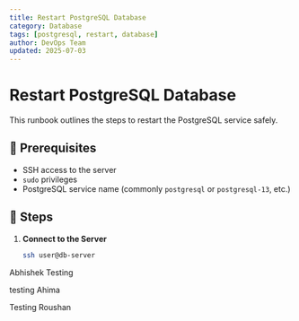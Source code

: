 ```yaml
---
title: Restart PostgreSQL Database
category: Database
tags: [postgresql, restart, database]
author: DevOps Team
updated: 2025-07-03
---
```


# Restart PostgreSQL Database

This runbook outlines the steps to restart the PostgreSQL service safely.

## 🧰 Prerequisites

- SSH access to the server
- `sudo` privileges
- PostgreSQL service name (commonly `postgresql` or `postgresql-13`, etc.)

## 🔁 Steps

1. **Connect to the Server**
   ```bash
   ssh user@db-server

Abhishek Testing

testing Ahima

Testing Roushan